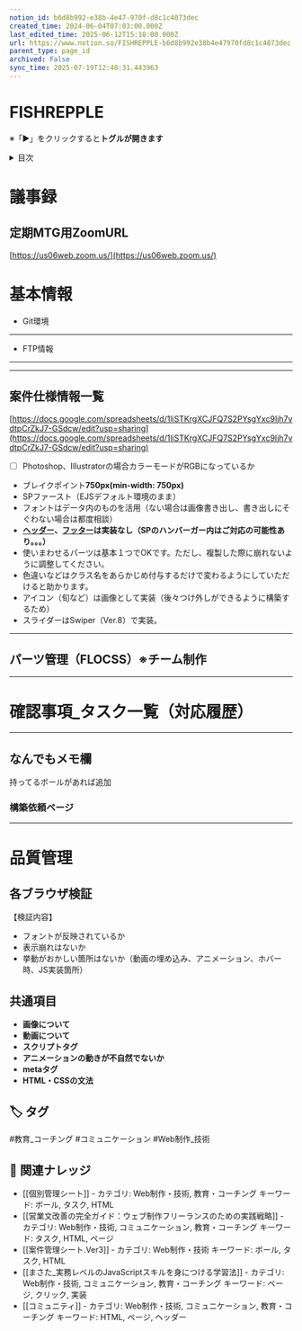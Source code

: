 ```yaml
---
notion_id: b6d8b992-e38b-4e47-970f-d8c1c4073dec
created_time: 2024-06-04T07:03:00.000Z
last_edited_time: 2025-06-12T15:18:00.000Z
url: https://www.notion.so/FISHREPPLE-b6d8b992e38b4e47970fd8c1c4073dec
parent_type: page_id
archived: False
sync_time: 2025-07-19T12:48:31.443963
---
```


# FISHREPPLE

  ※「▶︎」をクリックすると**トグルが開きます**
  <details>
  <summary>目次</summary>
  </details>
  
  # 議事録
  ## **定期MTG用ZoomURL**
  [https://us06web.zoom.us/](https://us06web.zoom.us/)
  # 基本情報
  - Git環境
  ---
  - FTP情報
  ---
  ---
  ## 案件仕様情報一覧
  [https://docs.google.com/spreadsheets/d/1liSTKrgXCJFQ7S2PYsgYxc9Ijh7vdtpCrZkJ7-GSdcw/edit?usp=sharing](https://docs.google.com/spreadsheets/d/1liSTKrgXCJFQ7S2PYsgYxc9Ijh7vdtpCrZkJ7-GSdcw/edit?usp=sharing)
  - [ ] Photoshop、Illustratorの場合カラーモードがRGBになっているか
  - ブレイクポイント**750px(min-width: 750px)**
  - SPファースト（EJSデフォルト環境のまま）
  - フォントはデータ内のものを活用（ない場合は画像書き出し、書き出しにそぐわない場合は都度相談）
  - [**ヘッダー**](https://gyazo.com/96817503f5529f24e2643ce40f18d1f9)**、**[**フッター**](https://gyazo.com/44fef7348878af4c7a471df6d154a3e7)**は実装なし（SPのハンバーガー内はご対応の可能性あり。。。）**
  - 使いまわせるパーツは基本１つでOKです。ただし、複製した際に崩れないように調整してください。
  - 色違いなどはクラス名をあらかじめ付与するだけで変わるようにしていただけると助かります。
  - アイコン（旬など）は画像として実装（後々つけ外しができるように構築するため）
  - スライダーはSwiper（Ver.8）で実装。
  ---
  ## パーツ管理（FLOCSS）※チーム制作
  ---
  # 確認事項_タスク一覧（対応履歴）
  ---
  ## なんでもメモ欄
  持ってるボールがあれば追加
  ### 構築依頼ページ
  ---
  # 品質管理
  ## 各ブラウザ検証
  【検証内容】
  - フォントが反映されているか
  - 表示崩れはないか
  - 挙動がおかしい箇所はないか（動画の埋め込み、アニメーション、ホバー時、JS実装箇所）
  ## 共通項目
  - **画像について**
  - **動画について**
  - **スクリプトタグ**
  - **アニメーションの動きが不自然でないか**
  - **metaタグ**
  - **HTML・CSSの文法**

## 🏷️ タグ
#教育_コーチング #コミュニケーション #Web制作_技術

## 🔗 関連ナレッジ
- [[個別管理シート]] - カテゴリ: Web制作・技術, 教育・コーチング キーワード: ボール, タスク, HTML
- [[営業文改善の完全ガイド：ウェブ制作フリーランスのための実践戦略]] - カテゴリ: Web制作・技術, コミュニケーション, 教育・コーチング キーワード: タスク, HTML, ページ
- [[案件管理シート.Ver3]] - カテゴリ: Web制作・技術 キーワード: ボール, タスク, HTML
- [[まさた_実務レベルのJavaScriptスキルを身につける学習法]] - カテゴリ: Web制作・技術, コミュニケーション, 教育・コーチング キーワード: ページ, クリック, 実装
- [[コミュニティ]] - カテゴリ: Web制作・技術, コミュニケーション, 教育・コーチング キーワード: HTML, ページ, ヘッダー
